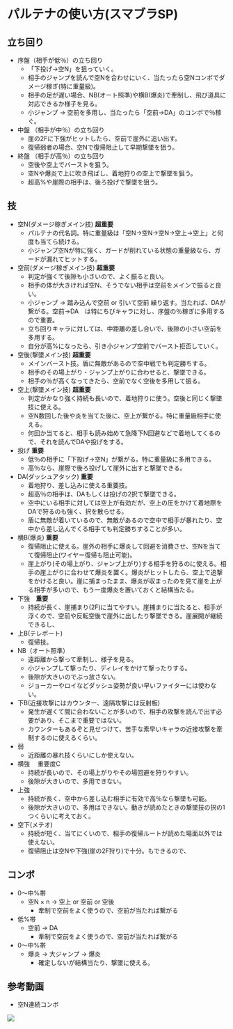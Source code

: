 # パルテナの使い方(スマブラSP)

## 立ち回り


- 序盤（相手が低％）の立ち回り
    - 「下投げ→空N」を狙っていく。
    - 相手のジャンプを読んで空Nを合わせにいく、当たったら空Nコンボでダメージ稼ぎ(特に重量級)。
    - 相手の足が遅い場合、NB(オート照準)や横B(爆炎)で牽制し、飛び道具に対応できるか様子を見る。
    - 小ジャンプ → 空前を多用し、当たったら「空前→DA」のコンボで％稼ぐ。
- 中盤 （相手が中％）の立ち回り
    - 崖の2Fに下強がヒットしたら、空前で崖外に追い出す。
    - 復帰弱者の場合、空Nで復帰阻止して早期撃墜を狙う。
- 終盤 （相手が高％）の立ち回り
    - 空後や空上でバーストを狙う。
    - 空Nや爆炎で上に吹き飛ばし、着地狩りの空上で撃墜を狙う。
    - 超高%や崖際の相手は、後ろ投げで撃墜を狙う。

## 技

- 空N(ダメージ稼ぎメイン技) **超重要**
    - パルテナの代名詞。特に重量級は「空N→空N→空N→空上→空上」と何度も当てら続ける。
    - 小ジャンプ空Nが特に強く、ガードが削れている状態の重量級なら、ガードが漏れてヒットする。
- 空前(ダメージ稼ぎメイン技) **超重要**
    - 判定が強くて後隙も小さいので、よく振ると良い。
    - 相手の体が大きければ空N、そうでない相手は空前をメインで振ると良い。
    - 小ジャンプ → 踏み込んで空前 or 引いて空前 繰り返す。当たれば、DAが繋がる。空前→DA　は特にちびキャラに対し、序盤の％稼ぎに多用するので重要。
    - 立ち回りキャラに対しては、中距離の差し合いで、後隙の小さい空前を多用する。
    - 自分が高%になったら、引き小ジャンプ空前でバースト拒否していく。
- 空後(撃墜メイン技) **超重要**
    - メインバースト技。盾に無敵があるので空中戦でも判定勝ちする。
    - 相手のその場上がり・ジャンプ上がりに合わせると、撃墜できる。
    - 相手の％が高くなってきたら、空前でなく空後を多用して振る。
- 空上(撃墜メイン技) **超重要**
    - 判定がかなり強く持続も長いので、着地狩りに使う。空後と同じく撃墜技に使える。
    - 空N数回した後や炎を当てた後に、空上が繋がる。特に重量級相手に使える。
    - 何回か当てると、相手も読み始めて急降下N回避などで着地してくるので、それを読んでDAや投げをする。
- 投げ **重要**
    - 低％の相手に「下投げ→空N」が繋がる。特に重量級に多用できる。
   - 高％なら、崖際で後ろ投げして崖外に出すと撃墜できる。
- DA(ダッシュアタック) **重要**
    - 着地狩り、差し込みに使える重要技。
    - 超高％の相手は、DAもしくは投げの2択で撃墜できる。
    - 空中にいる相手に対しては空上が有効だが、空上の圧をかけて着地際をDAで狩るのも強く、択を散らせる。
    - 盾に無敵が着いているので、無敵があるので空中で相手が暴れたり、空中から差し込んでくる相手ても判定勝ちすることが多い。
- 横B(爆炎) **重要**
    - 復帰阻止に使える。崖外の相手に爆炎して回避を消費させ、空Nを当てて復帰阻止(ワイヤー復帰も阻止可能)。
    - 崖上がり(その場上がり、ジャンプ上がり)する相手を狩るのに使える。相手の崖上がりに合わせて爆炎を置く。爆炎がヒットしたら、空上で追撃をかけると良い。崖に捕まったまま、爆炎が収まったのを見て崖を上がる相手が多いので、もう一度爆炎を置いておくと結構当たる。
- 下強　**重要**
    - 持続が長く、崖捕まり(2F)に当てやすい。崖捕まりに当たると、相手が浮くので、空前や反転空後で崖外に出したり撃墜できる。崖展開が継続できるし、
- 上B(テレポート)
    - 復帰技。
- NB（オート照準）
    - 遠距離から撃って牽制し、様子を見る。
    - 小ジャンプして撃ったり、ディレイをかけて撃ったりする。
    - 後隙が大きいのでぶっ放さない。
    - ジョーカーやロイなどダッシュ姿勢が良い早いファイターには使わない。
- 下B(近接攻撃にはカウンター、遠隔攻撃には反射板)
    - 発生が遅くて間に合わないことが多いので、相手の攻撃を読んで出す必要があり、そこまで重要ではない。
    - カウンターもあるぞと見せつけて、苦手な素早いキャラの近接攻撃を牽制するのに使えるくらい。
- 弱
    - 近距離の暴れ技くらいにしか使えない。
- 横強　 重要度C
    - 持続が長いので、その場上がりやその場回避を狩りやすい。
    - 後隙が大きいので、多用できない。
- 上強 
    - 持続が長く、空中から差し込む相手に有効で高％なら撃墜も可能。
    - 後隙が大きいので、多用はできない。動きが読めたときの撃墜技の択の1つくらいに考えておく。
- 空下(メテオ)
    - 持続が短く、当てにくいので、相手の復帰ルートが読めた場面以外では使えない。
    - 復帰阻止は空Nや下強(崖の2F狩り)で十分。もできるので、


## コンボ

- 0〜中%帯
	- 空N × n → 空上 or  空前 or 空後
		- 牽制で空前をよく使うので、空前が当たれば繋がる
- 低%帯
	- 空前 → DA 
		- 牽制で空前をよく使うので、空前が当たれば繋がる
- 0〜中%帯
	- 爆炎 → 大ジャンプ → 爆炎
        - 確定しないが結構当たり、撃墜に使える。



## 参考動画

- 空N連続コンボ

[![](https://img.youtube.com/vi/Wyc3fYfvrFo/0.jpg)](https://www.youtube.com/watch?v=Wyc3fYfvrFo)
